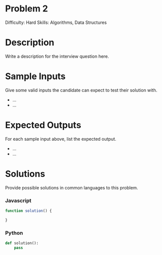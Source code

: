 # Problem 2

Difficulty: Hard
Skills: Algorithms, Data Structures

# Description

Write a description for the interview question here.

# Sample Inputs

Give some valid inputs the candidate can expect to test their solution with.

- ...
- ...

# Expected Outputs

For each sample input above, list the expected output. 

- ...
- ...

# Solutions

Provide possible solutions in common languages to this problem.

### Javascript

```jsx
function solution() {
	
}
```

### Python

```python
def solution():
	pass
```